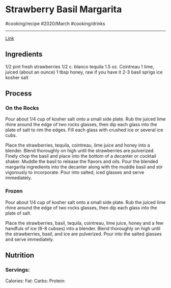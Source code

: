 # Strawberry Basil Margarita
#cooking/recipe #2020/March #cooking/drinks
- - - -
[Link](https://oursaltykitchen.com/strawberry-basil-margarita/)

## Ingredients
1/2 pint fresh strawberries
1/2 c. blanco tequila
1.5 oz. Cointreau
1 lime, juiced (about an ounce)
1 tbsp honey, raw if you have it
2-3 basil sprigs
ice
kosher salt

## Process
### On the Rocks
Pour about 1/4 cup of kosher salt onto a small side plate. Rub the juiced lime rhine around the edge of two rocks glasses, then dip each glass into the plate of salt to rim the edges. Fill each glass with crushed ice or several ice cubs.

Place the strawberries, tequila, cointreau, lime juice and honey into a blender. Blend thoroughly on high until the strawberries are pulverized. Finely chop the basil and place into the bottom of a decanter or cocktail shaker. Muddle the basil to release the flavors and oils. Pour the blended margarita ingredients into the decanter along with the muddle basil and stir vigorously to incorporate. Pour into salted, iced glasses and serve immediately.

### Frozen
Pour about 1/4 cup of kosher salt onto a small side plate. Rub the juiced lime rhine around the edge of two rocks glasses, then dip each glass into the plate of salt.

Place the strawberries, basil, tequila, cointreau, lime juice, honey and a few handfuls of ice (6-8 cubses) into a blender. Blend thoroughly on high until the strawberries, basil, and ice are pulverized. Pour into the salted glasses and serve immediately.

## Nutrition
### Servings:
Calories: 
Fat: 
Carbs: 
Protein: 